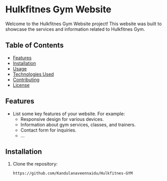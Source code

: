 # Hulkfitnes Gym Website

Welcome to the Hulkfitnes Gym Website project! This website was built to showcase the services and information related to Hulkfitnes Gym.

## Table of Contents

- [Features](#features)
- [Installation](#installation)
- [Usage](#usage)
- [Technologies Used](#technologies-used)
- [Contributing](#contributing)
- [License](#license)

## Features

- List some key features of your website. For example:
  - Responsive design for various devices.
  - Information about gym services, classes, and trainers.
  - Contact form for inquiries.
  - ...

## Installation

1. Clone the repository:

   ```bash
   https://github.com/Kandulanaveennaidu/Hulkfitnes-GYM
